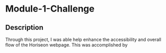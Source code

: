 # Module-1-Challenge

## Description

Through this project, I was able help enhance the accessibility and overall flow of the Horiseon webpage. This was accomplished by 